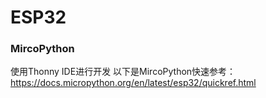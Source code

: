 # ESP32

### MircoPython

使用Thonny IDE进行开发
以下是MircoPython快速参考：
https://docs.micropython.org/en/latest/esp32/quickref.html